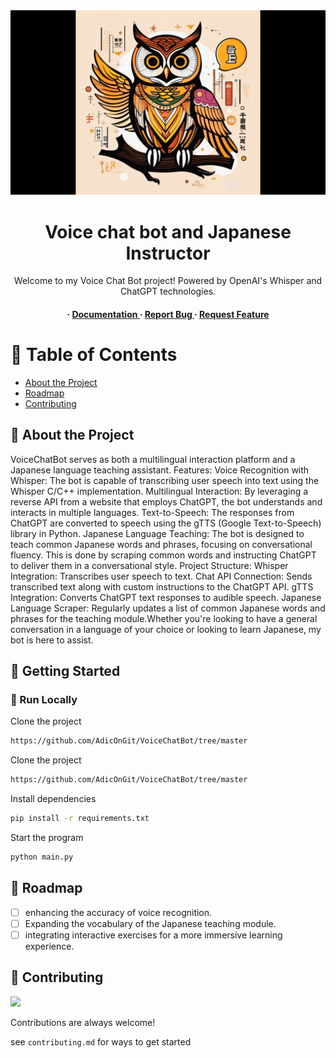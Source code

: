 <div align='center'>
<img src="https://raw.githubusercontent.com/AdicOnGit/VoiceChatBot/master/assests/VoiceChatBot_logo.png" alt="owl image">

<h1>Voice chat bot and Japanese Instructor</h1>
<p>Welcome to my Voice Chat Bot project! Powered by OpenAI's Whisper and ChatGPT technologies.</p>

<h4> <span> · </span> <a href="https://github.com/AdicOnGit/VoiceChatBot/blob/master/README.md"> Documentation </a> <span> · </span> <a href="https://github.com/AdicOnGit/VoiceChatBot/issues"> Report Bug </a> <span> · </span> <a href="https://github.com/AdicOnGit/VoiceChatBot/issues"> Request Feature </a> </h4>

</div>

# :notebook_with_decorative_cover: Table of Contents

- [About the Project](#star2-about-the-project)
- [Roadmap](#compass-roadmap)
- [Contributing](#wave-contributing)

## :star2: About the Project

<p>VoiceChatBot serves as both a multilingual interaction platform and a Japanese language teaching assistant. Features: Voice Recognition with Whisper: The bot is capable of transcribing user speech into text using the Whisper C/C++ implementation. Multilingual Interaction: By leveraging a reverse API from a website that employs ChatGPT, the bot understands and interacts in multiple languages. Text-to-Speech: The responses from ChatGPT are converted to speech using the gTTS (Google Text-to-Speech) library in Python. Japanese Language Teaching: The bot is designed to teach common Japanese words and phrases, focusing on conversational fluency. This is done by scraping common words and instructing ChatGPT to deliver them in a conversational style. Project Structure: Whisper Integration: Transcribes user speech to text. Chat API Connection: Sends transcribed text along with custom instructions to the ChatGPT API. gTTS Integration: Converts ChatGPT text responses to audible speech. Japanese Language Scraper: Regularly updates a list of common Japanese words and phrases for the teaching module.Whether you're looking to have a general conversation in a language of your choice or looking to learn Japanese, my bot is here to assist.</p>

## :toolbox: Getting Started

### :running: Run Locally

Clone the project

```bash
https://github.com/AdicOnGit/VoiceChatBot/tree/master
```

Clone the project

```bash
https://github.com/AdicOnGit/VoiceChatBot/tree/master
```

Install dependencies

```bash
pip install -r requirements.txt
```

Start the program

```bash
python main.py
```

## :compass: Roadmap

- [ ] enhancing the accuracy of voice recognition.
- [ ] Expanding the vocabulary of the Japanese teaching module.
- [ ] integrating interactive exercises for a more immersive learning experience.

## :wave: Contributing

<a href="https://github.com/AdicOnGit/VoiceChatBot/tree/master/graphs/contributors"> <img src="https://contrib.rocks/image?repo=Louis3797/awesome-readme-template" /> </a>

Contributions are always welcome!

see `contributing.md` for ways to get started
